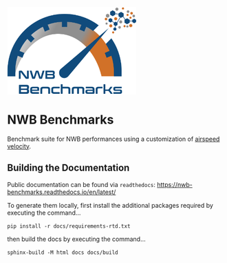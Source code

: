 <img src='docs/assets/logo_nwb_benchmarks.png' width='300'>

# NWB Benchmarks

Benchmark suite for NWB performances using a customization of [airspeed velocity](https://asv.readthedocs.io/en/stable/).



## Building the Documentation

Public documentation can be found via `readthedocs`: https://nwb-benchmarks.readthedocs.io/en/latest/

To generate them locally, first install the additional packages required by executing the command...

```
pip install -r docs/requirements-rtd.txt
```

then build the docs by executing the command...

```
sphinx-build -M html docs docs/build
```
